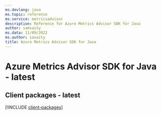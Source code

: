 ```yaml
---
ms.devlang: java
ms.topic: reference
ms.service: metricsadvisor
description: Reference for Azure Metrics Advisor SDK for Java
author: samvaity
ms.data: 11/09/2022
ms.author: savaity
title: Azure Metrics Advisor SDK for Java
---
```

# Azure Metrics Advisor SDK for Java - latest

## Client packages - latest
[!INCLUDE [client-packages](metrics-advisor-client-index.md)]